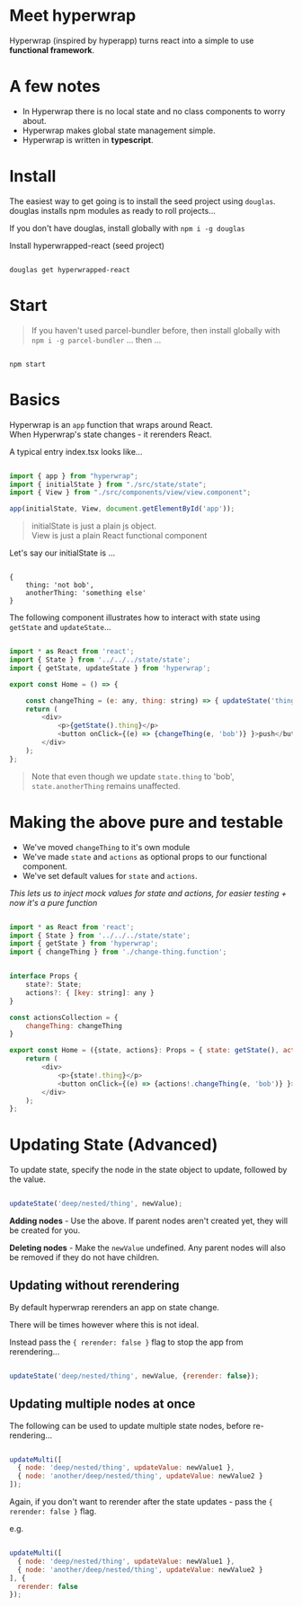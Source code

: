 # Meet hyperwrap

Hyperwrap (inspired by hyperapp) turns react into a simple to use **functional framework**.

# A few notes

- In Hyperwrap there is no local state and no class components to worry about.
- Hyperwrap makes global state management simple.
- Hyperwrap is written in **typescript**.

# Install

The easiest way to get going is to install the seed project using `douglas`.  
douglas installs npm modules as ready to roll projects...

If you don't have douglas, install globally with `npm i -g douglas`

Install hyperwrapped-react (seed project)

```

douglas get hyperwrapped-react

```

# Start

> If you haven't used parcel-bundler before, then install globally with `npm i -g parcel-bundler` ... then ...

```

npm start

```

# Basics

Hyperwrap is an `app` function that wraps around React.  
When Hyperwrap's state changes - it rerenders React.

A typical entry index.tsx looks like...

```javascript

import { app } from "hyperwrap";
import { initialState } from "./src/state/state";
import { View } from "./src/components/view/view.component";

app(initialState, View, document.getElementById('app'));

```

> initialState is just a plain js object.  
> View is just a plain React functional component

Let's say our initialState is ...

```

{
    thing: 'not bob',
    anotherThing: 'something else'
}

```

The following component illustrates how to interact with state using `getState` and `updateState`...

```javascript

import * as React from 'react';
import { State } from '../../../state/state';
import { getState, updateState } from 'hyperwrap';

export const Home = () => {

    const changeThing = (e: any, thing: string) => { updateState('thing', thing); };
    return (
        <div>
            <p>{getState().thing}</p>
            <button onClick={(e) => {changeThing(e, 'bob')} }>push</button>
        </div>
    );
};

```

> Note that even though we update `state.thing` to 'bob', `state.anotherThing` remains unaffected.

# Making the above pure and testable

- We've moved `changeThing` to it's own module
- We've made `state` and `actions` as optional props to our functional component.
- We've set default values for `state` and `actions`.

_This lets us to inject mock values for state and actions, for easier testing + now it's a pure function_

```javascript

import * as React from 'react';
import { State } from '../../../state/state';
import { getState } from 'hyperwrap';
import { changeThing } from './change-thing.function';


interface Props {
    state?: State;
    actions?: { [key: string]: any }
}

const actionsCollection = {
    changeThing: changeThing
}

export const Home = ({state, actions}: Props = { state: getState(), actions: actionsCollection } ) => {
    return (
        <div>
            <p>{state!.thing}</p>
            <button onClick={(e) => {actions!.changeThing(e, 'bob')} }>push</button>
        </div>
    );
};

```

# Updating State (Advanced)

To update state, specify the node in the state object to update, followed by the value.

```javascript

updateState('deep/nested/thing', newValue);

```

**Adding nodes** - Use the above. If parent nodes aren't created yet, they will be created for you.

**Deleting nodes** - Make the `newValue` undefined. Any parent nodes will also be removed if they do not have children.

## Updating without rerendering

By default hyperwrap rerenders an app on state change.

There will be times however where this is not ideal.

Instead pass the  `{ rerender: false }` flag to stop the app from rerendering...

```javascript

updateState('deep/nested/thing', newValue, {rerender: false});

```

## Updating multiple nodes at once

The following can be used to update multiple state nodes, before re-rendering...

```javascript

updateMulti([
  { node: 'deep/nested/thing', updateValue: newValue1 },
  { node: 'another/deep/nested/thing', updateValue: newValue2 }
]);

```
Again, if you don't want to rerender after the state updates - pass the `{ rerender: false }` flag.

e.g.

```javascript

updateMulti([
  { node: 'deep/nested/thing', updateValue: newValue1 },
  { node: 'another/deep/nested/thing', updateValue: newValue2 }
], {
  rerender: false
});

```
